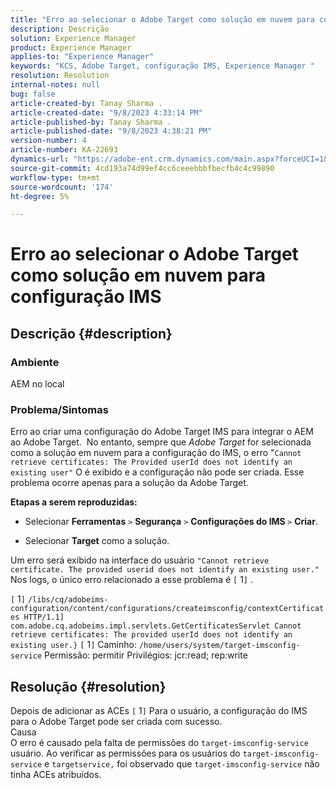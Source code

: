 ```yaml
---
title: "Erro ao selecionar o Adobe Target como solução em nuvem para configuração IMS"
description: Descrição
solution: Experience Manager
product: Experience Manager
applies-to: "Experience Manager"
keywords: "KCS, Adobe Target, configuração IMS, Experience Manager "
resolution: Resolution
internal-notes: null
bug: false
article-created-by: Tanay Sharma .
article-created-date: "9/8/2023 4:33:14 PM"
article-published-by: Tanay Sharma .
article-published-date: "9/8/2023 4:38:21 PM"
version-number: 4
article-number: KA-22693
dynamics-url: "https://adobe-ent.crm.dynamics.com/main.aspx?forceUCI=1&pagetype=entityrecord&etn=knowledgearticle&id=97ed4363-654e-ee11-be6e-6045bd006295"
source-git-commit: 4cd193a74d99ef4cc6ceeebbbfbecfb4c4c99890
workflow-type: tm+mt
source-wordcount: '174'
ht-degree: 5%

---
```


# Erro ao selecionar o Adobe Target como solução em nuvem para configuração IMS

## Descrição {#description}


### Ambiente

AEM no local

### Problema/Sintomas

Erro ao criar uma configuração do Adobe Target IMS para integrar o AEM ao Adobe Target.  No entanto, sempre que *Adobe Target* for selecionada como a solução em nuvem para a configuração do IMS, o erro &quot;`Cannot retrieve certificates: The Provided userId does not identify an existing user"` O é exibido e a configuração não pode ser criada. Esse problema ocorre apenas para a solução da Adobe Target.



<b>Etapas a serem reproduzidas:</b>

- Selecionar <b>Ferramentas</b> `>`  <b>Segurança</b> `>`  <b>Configurações do IMS </b>`>`  <b>Criar</b>.


- Selecionar <b>Target</b> como a solução.


Um erro será exibido na interface do usuário `"Cannot retrieve certificate. The provided userid does not identify an existing user."` Nos logs, o único erro relacionado a esse problema é `[` 1`]` .

`[` 1`]`  `/libs/cq/adobeims-configuration/content/configurations/createimsconfig/contextCertificates HTTP/1.1]  com.adobe.cq.adobeims.impl.servlets.GetCertificatesServlet Cannot retrieve certificates: The provided userId does not identify an existing user.}` `[` 1`]`  Caminho: `/home/users/system/target-imsconfig-service` Permissão: permitir Privilégios: jcr:read; rep:write


## Resolução {#resolution}


Depois de adicionar as ACEs `[` 1`]`  Para o usuário, a configuração do IMS para o Adobe Target pode ser criada com sucesso.
<br>Causa<br>
O erro é causado pela falta de permissões do `target-imsconfig-service` usuário. Ao verificar as permissões para os usuários do `target-imsconfig-service` e `targetservice,` foi observado que `target-imsconfig-service` não tinha ACEs atribuídos.
